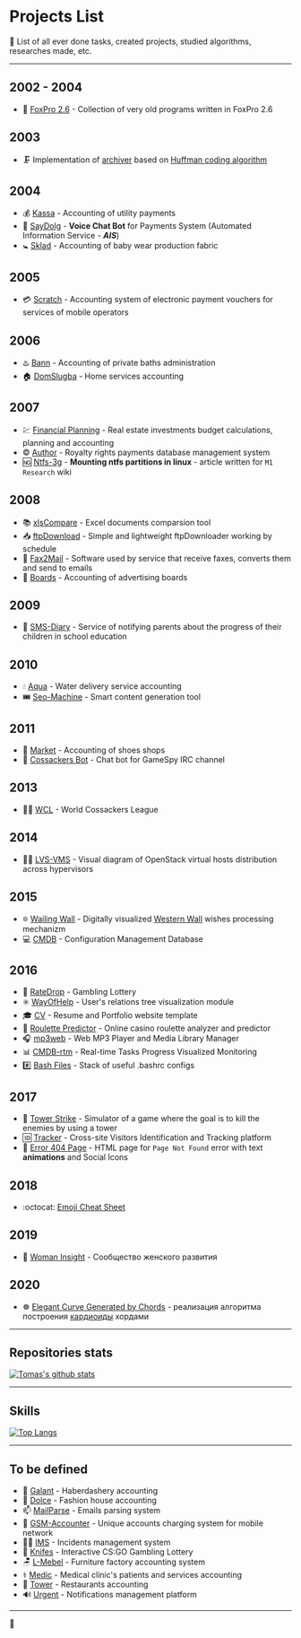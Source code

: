 # Projects List #

:floppy_disk: List of all ever done tasks, created projects, studied algorithms, researches made, etc.

---

## 2002 - 2004 ##

- :fox_face: [FoxPro 2.6](projects/foxpro26/) - Collection of very old programs written in FoxPro 2.6

## 2003 ##

- :clamp: Implementation of [archiver](projects/huffman/) based on [Huffman coding  algorithm](https://en.wikipedia.org/wiki/Huffman_coding)

## 2004 ##

- :moneybag: [Kassa](projects/kassa/) - Accounting of utility payments
- :calling: [SayDolg](projects/saydolg/) - **Voice Chat Bot** for Payments System (Automated Information Service - ***AIS***)
- :baby_symbol: [Sklad](projects/sklad/) - Accounting of baby wear production fabric

## 2005 ##

- :credit_card: [Scratch](projects/scratch/) - Accounting system of electronic payment vouchers for services of mobile operators

## 2006 ##

- :hotsprings: [Bann](projects/bann/) - Accounting of private baths administration
- :house: [DomSlugba](projects/domslugba/) - Home services accounting

## 2007 ##

- :chart: [Financial Planning](projects/fp/) - Real estate investments budget calculations, planning and accounting
- :copyright: [Author](projects/author/) - Royalty rights payments database management system
- :ng: [Ntfs-3g](http://research.m1stereo.tv/wiki/index.php/Ntfs-3g) - **Mounting ntfs partitions in linux** - article written for `M1 Research` wiki

## 2008 ##

- :books: [xlsCompare](projects/xlscompare/) - Excel documents comparsion tool
- :inbox_tray: [ftpDownload](projects/ftpdownload/) - Simple and lightweight ftpDownloader working by schedule
- :fax: [Fax2Mail](projects/fax2mail/) - Software used by service that receive faxes, converts them and send to emails
- :bookmark_tabs: [Boards](projects/boards/) - Accounting of advertising boards

## 2009 ##

- :orange_book: [SMS-Diary](projects/sms-diary/) - Service of notifying parents about the progress of their children in school education

## 2010 ##

- :droplet: [Aqua](projects/aqua/) - Water delivery service accounting
- :tickets: [Seo-Machine](projects/seo-machine/) - Smart content generation tool

## 2011 ##

- :shoe: [Market](projects/market/) - Accounting of shoes shops
- :genie: [Cossackers Bot](https://github.com/tbaltrushaitis/gsbot) - Chat bot for GameSpy IRC channel

## 2013 ##

- :guardsman: [WCL](http://bit.ly/wcl-com) - World Cossackers League

## 2014 ##

- :mechanic: [LVS-VMS](https://github.com/tbaltrushaitis/lvs-vms) - Visual diagram of OpenStack virtual hosts distribution across hypervisors

## 2015 ##

- :six_pointed_star: [Wailing Wall](projects/wailing-wall/) - Digitally visualized [Western Wall](https://en.wikipedia.org/wiki/Western_Wall) wishes processing mechanizm
- :computer: [CMDB](projects/cmdb/) - Configuration Management Database

## 2016 ##

- :slot_machine: [RateDrop](projects/ratedrop/) - Gambling Lottery
- :eight_spoked_asterisk: [WayOfHelp](projects/wayofhelp/) - User's relations tree visualization module
- :mortar_board: [CV](https://github.com/tbaltrushaitis/cv) - Resume and Portfolio website template
- :game_die: [Roulette Predictor](projects/roulette-predictor/) - Online casino roulette analyzer and predictor
- :headphones: [mp3web](https://github.com/tbaltrushaitis/mp3web) - Web MP3 Player and Media Library Manager
- :bar_chart: [CMDB-rtm](https://github.com/tbaltrushaitis/cmdb-rtm) - Real-time Tasks Progress Visualized Monitoring
- :hash: [Bash Files](https://github.com/tbaltrushaitis/bash-files) - Stack of useful .bashrc configs

## 2017 ##

- :tokyo_tower: [Tower Strike](https://github.com/tbaltrushaitis/tower-strike) - Simulator of a game where the goal is to kill the enemies by using a tower
- :id: [Tracker](projects/visitors-tracker/) - Cross-site Visitors Identification and Tracking platform
- :mushroom: [Error 404 Page](https://github.com/tbaltrushaitis/animated-error-404-page) - HTML page for `Page Not Found` error with text **animations** and Social Icons

## 2018 ##

- :octocat: [Emoji Cheat Sheet](https://github.com/tbaltrushaitis/git-emoji-cheat-sheet)

## 2019 ##

- :woman: [Woman Insight](https://cwi.womaninsight.club/) - Сообщество женского развития

## 2020 ##

<!-- - :art: [Elegant Curve Generated by Chords](https://github.com/tbaltrushaitis/elegant-curve) - реализация алгоритма построения [кардиоиды](https://en.wikipedia.org/wiki/Cardioid) хордами /-->
- :wheel_of_dharma: [Elegant Curve Generated by Chords](projects/elegant-curve) - реализация алгоритма построения [кардиоиды](https://en.wikipedia.org/wiki/Cardioid) хордами

---

## Repositories stats ##
<!--/ [![Tomas's github stats](https://github-readme-stats.vercel.app/api?username=tbaltrushaitis&show_icons=true&theme=vue)](https://github.com/tbaltrushaitis/) /-->
[![Tomas's github stats](https://github-readme-stats.vercel.app/api?username=tbaltrushaitis&show_icons=true&theme=vue&hide=issues)](https://github.com/tbaltrushaitis/)

---
## Skills ##
[![Top Langs](https://github-readme-stats.vercel.app/api/top-langs/?username=tbaltrushaitis&langs_count=10&layout=compact)](https://github.com/tbaltrushaitis/)
<!--/ [![Top Langs](https://github-readme-stats.vercel.app/api/top-langs/?username=tbaltrushaitis&langs_count=10)](https://github.com/tbaltrushaitis/) /-->

---

## To be defined ##

- :barber: [Galant](projects/galant/) - Haberdashery accounting
- :dress: [Dolce](projects/dolce/) - Fashion house accounting
- :mailbox: [MailParse](projects/mailparse/) - Emails parsing system
- :iphone: [GSM-Accounter](projects/gsm-accounter/) - Unique accounts charging system for mobile network
- :male_detective: [IMS](projects/ims/) - Incidents management system
- :knife: [Knifes](projects/knifes/) - Interactive CS:GO Gambling Lottery
- :chair: [L-Mebel](projects/l-mebel/) - Furniture factory accounting system
- :medical_symbol: [Medic](projects/medic/) - Medical clinic's patients and services accounting
- :fork_and_knife: [Tower](projects/tower/) - Restaurants accounting
- :loud_sound: [Urgent](projects/urgent/) - Notifications management platform

---

:scorpion:
